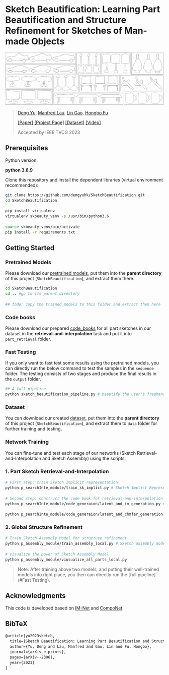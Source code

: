 # Sketch Beautification: Learning Part Beautification and Structure Refinement for Sketches of Man-made Objects

![tesear](tesear.png)

> [Deng Yu](https://dengyuhk.github.io/), [Manfred Lau](https://www.scm.cityu.edu.hk/people/lau-chung-man-manfred), [Lin Gao](https://geometrylearning.com/lin/), [Hongbo Fu](https://sweb.cityu.edu.hk/hongbofu/)
>
> [[Paper]](https://arxiv.org/abs/2306.05832) [[Project Page]](https://dengyuhk.github.io/SketchBeautification/) [[Dataset]](#Dataset) [[Video]](https://www.youtube.com/watch?v=npL3IZSO_YE&t=7s)
>
> Accepted by IEEE TVCG 2023

## Prerequisites

Python version:

**python 3.6.9**

Clone this repository and install the dependent libraries (virtual environment recommended):

```bash
git clone https://github.com/dengyuhk/SketchBeautification.git
cd SketchBeautification

pip install virtualenv
virtualenv skbeauty_venv -p /usr/bin/python3.6

source skbeauty_venv/bin/activate
pip install -r requirements.txt
```

## Getting Started

### Pretrained Models

Please download our [pretrained models](https://drive.google.com/file/d/1FECRj0k9ktjnUyL0zpLA0-FJOWzvY4LB/view?usp=sharing), put them into the **parent directory** of this project (`SketchBeautification`), and extract them there.

```bash
cd SketchBeautification
cd .. #go to its parent directory

## todo: copy the trained_models to this folder and extract them here
```

### Code books

Please download our prepared [code_books](https://drive.google.com/file/d/1-PyNf1bXXjQxSj6WJ_EMjB44PlNVTOqq/view?usp=sharing) for all part sketches in our dataset in the **retrieval-and-interpolation** task and put it into `part_retrieval` folder.

### Fast Testing

If you only want to fast test some results using the pretrained models, you can directly run the below command to test the samples in the `sequence` folder. The testing consists of two stages and produce the final results in the `output` folder.

```bash
## A full pipeline 
python sketch_beautification_pipeline.py # beautify the user's freehand sketches via part geometry beautification and global structure refinement.
```

### Dataset

You can download our created [dataset](https://drive.google.com/file/d/1L-EisRMcpN3bUGb40PrZ7KkVOmGmyfAR/view?usp=sharing), put them into the **parent directory** of this project (`SketchBeautification`), and extract them to `data` folder for further training and testing. 

### Network Training

You can fine-tune and test each stage of our networks (Sketch Retrieval-and-Interpolation and Sketch Assembly) using the scripts:

### 1. Part Sketch Retrieval-and-Interpolation

```bash
# First step: train Sketch Implicit representation
python p_searchInte_module/train_sk_implict.py # Sketch Implict Representations

# Second step: construct the code book for retrieval-and-interpolation (choose one of the below methods)
python p_searchInte_module/code_generaion/latent_and_im_generation.py #Store latent code and  ground truth part sketches (slower in retrieval).

python p_searchInte_module/code_generaion/latent_and_chmfer_generation.py #Store latent codes and only valid points in each part sketch (faster in retrieval and we use this way to build the code book).  
```

### 2. Global Structure Refinement

``` bash
# Train Sketch Assembly Model for structure refinement
python p_assembly_module/train_assembly_local.py # Sketch assembly model

# visualize the power of Sketch Assembly Model
python p_assembly_module/viusualize_all_parts_local.py
```

> Note: After training above two models, and putting their well-trained models into right place, you then can directly run the [full pipeline](#Fast Testing).

## Acknowledgments

This code is developed based on [IM-Net](https://github.com/czq142857/IM-NET) and [CompoNet](https://github.com/nschor/CompoNet).

## BibTeX

```tex
@article{yu2023sketch,
  title={Sketch Beautification: Learning Part Beautification and Structure Refinement for Sketches of Man-made Objects},
  author={Yu, Deng and Lau, Manfred and Gao, Lin and Fu, Hongbo},
  journal={arXiv e-prints},
  pages={arXiv--2306},
  year={2023}
}
```


